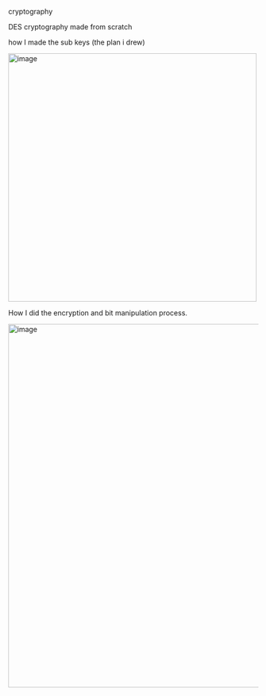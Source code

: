 cryptography

DES cryptography made from scratch

how I made the sub keys (the plan i drew)

<img width="500" alt="image" src="https://github.com/Vidacelinda/DES-cryptography/assets/87499194/2b2dfa77-33c9-43f1-8e82-1b8e73f56a2d">


How I did the encryption and bit manipulation process.

<img width="732" alt="image" src="https://github.com/Vidacelinda/DES-cryptography/assets/87499194/5e7afe39-413b-4d32-a5e7-c34fe68f8f14">



